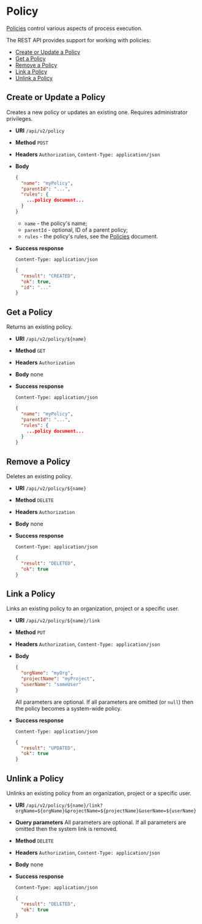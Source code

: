 # Policy

[Policies](../getting-started/policies.md) control various aspects of process
execution.

The REST API provides support for working with policies:

- [Create or Update a Policy](#create-or-update-a-policy)
- [Get a Policy](#get-a-policy)
- [Remove a Policy](#remove-a-policy)
- [Link a Policy](#link-a-policy)
- [Unlink a Policy](#unlink-a-policy)

<a name="create-update"/>

## Create or Update a Policy

Creates a new policy or updates an existing one. Requires administrator
privileges.

* **URI** `/api/v2/policy`
* **Method** `POST`
* **Headers** `Authorization`, `Content-Type: application/json`
* **Body**
    ```json
    {
      "name": "myPolicy",
      "parentId": "...",
      "rules": {
        ...policy document...      
      }
    }
    ```
    
    - `name` - the policy's name;
    - `parentId` - optional, ID of a parent policy;
    - `rules` - the policy's rules, see the
    [Policies](../getting-started/policies.md) document.
* **Success response**

    ```
    Content-Type: application/json
    ```

    ```json
    {
      "result": "CREATED",
      "ok": true,
      "id": "..."
    }
    ```

<a name="get"/>

## Get a Policy

Returns an existing policy.

* **URI** `/api/v2/policy/${name}`
* **Method** `GET`
* **Headers** `Authorization`
* **Body**
    none
* **Success response**
    ```
    Content-Type: application/json
    ```

    ```json
    {
      "name": "myPolicy",
      "parentId": "...",
      "rules": {
        ...policy document...      
      }
    }
    ```

<a name="delete"/>

## Remove a Policy

Deletes an existing policy.

* **URI** `/api/v2/policy/${name}`
* **Method** `DELETE`
* **Headers** `Authorization`
* **Body**
    none
* **Success response**

    ```
    Content-Type: application/json
    ```

    ```json
    {
      "result": "DELETED",
      "ok": true
    }
    ```

<a name="link"/>

## Link a Policy

Links an existing policy to an organization, project or a specific user.

* **URI** `/api/v2/policy/${name}/link`
* **Method** `PUT`
* **Headers** `Authorization`, `Content-Type: application/json`
* **Body**
    ```json
    {
      "orgName": "myOrg",
      "projectName": "myProject",
      "userName": "someUser"
    }
    ```
    
    All parameters are optional. If all parameters are omitted (or `null`) then
    the policy becomes a system-wide policy.
* **Success response**

    ```
    Content-Type: application/json
    ```

    ```json
    {
      "result": "UPDATED",
      "ok": true
    }
    ```

<a name="unlink"/>

## Unlink a Policy

Unlinks an existing policy from an organization, project or a specific user.

* **URI** `/api/v2/policy/${name}/link?orgName=${orgName}&projectName=${projectName}&userName=${userName}`
* **Query parameters**
    All parameters are optional. If all parameters are omitted then the system
    link is removed. 
* **Method** `DELETE`
* **Headers** `Authorization`, `Content-Type: application/json`
* **Body**
    none       
* **Success response**

    ```
    Content-Type: application/json
    ```

    ```json
    {
      "result": "DELETED",
      "ok": true
    }
    ```
